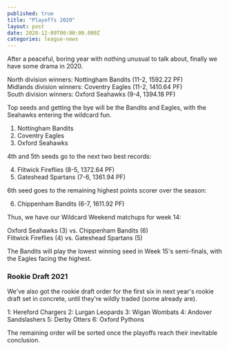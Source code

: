 ```yaml
---
published: true
title: "Playoffs 2020"
layout: post
date: 2020-12-09T00:00:00.000Z
categories: league-news
---
```


After a peaceful, boring year with nothing unusual to talk about, finally we have some drama in 2020.

North division winners: Nottingham Bandits (11-2, 1592.22 PF)  
Midlands division winners: Coventry Eagles (11-2, 1410.64 PF)  
South division winners: Oxford Seahawks (9-4, 1394.18 PF)

Top seeds and getting the bye will be the Bandits and Eagles, with the Seahawks entering the wildcard fun.

1. Nottingham Bandits
2. Coventry Eagles
3. Oxford Seahawks

4th and 5th seeds go to the next two best records:

4. Flitwick Fireflies (8-5, 1372.64 PF)
5. Gateshead Spartans (7-6, 1361.94 PF)

6th seed goes to the remaining highest points scorer over the season:

6. Chippenham Bandits (6-7, 1611.92 PF)

Thus, we have our Wildcard Weekend matchups for week 14:

Oxford Seahawks (3) vs. Chippenham Bandits (6)  
Flitwick Fireflies (4) vs. Gateshead Spartans (5)

The Bandits will play the lowest winning seed in Week 15's semi-finals, with the Eagles facing the highest.

### Rookie Draft 2021

We've also got the rookie draft order for the first six in next year's rookie draft set in concrete, until they're wildly traded (some already are).

1: Hereford Chargers
2: Lurgan Leopards
3: Wigan Wombats
4: Andover Sandslashers
5: Derby Otters
6: Oxford Pythons

The remaining order will be sorted once the playoffs reach their inevitable conclusion.
